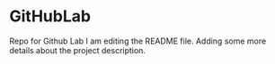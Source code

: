 # GitHubLab
Repo for Github Lab
I am editing the README file. Adding some more details about the project description.
